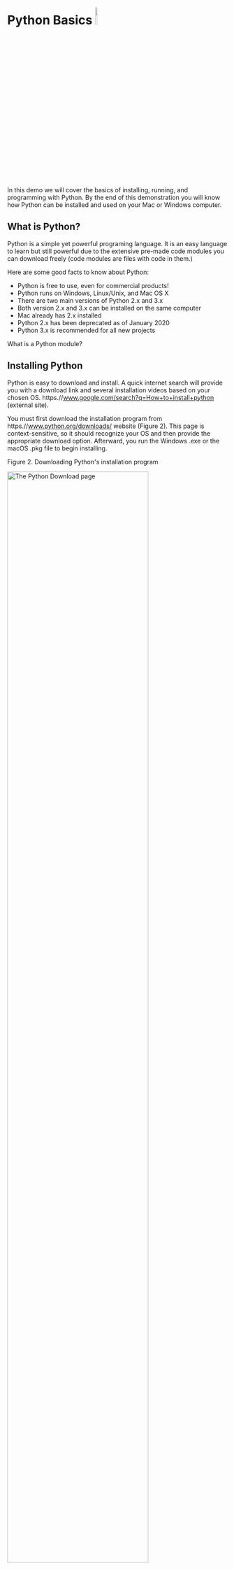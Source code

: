 
# Python Basics   <img src="./images/Figure01.png" alt="Python Icon" width="10%" height="10%" /> 

In this demo we will cover the basics of installing, running, and programming with Python. By the end of this demonstration you will know how Python can be installed and used on your Mac or Windows computer.

## What is Python?
Python is a simple yet powerful programing language. It is an easy language to learn but still powerful due to the extensive pre-made code modules you can download freely (code modules are files with code in them.) 

Here are some good facts to know about Python:

-	Python is free to use, even for commercial products! 
- Python runs on Windows, Linux/Unix, and Mac OS X 
-	There are two main versions of Python 2.x and 3.x 
- Both version 2.x and 3.x can be installed on the same computer
-	Mac already has 2.x installed  
-	Python 2.x has been deprecated as of January 2020
-	Python 3.x is recommended for all new projects

What is a Python module?

## Installing Python
Python is easy to download and install. A quick internet search will provide you with a download link and several installation videos based on your chosen OS. https.//www.google.com/search?q=How+to+install+python (external site). 

You must first download the installation program from  https.//www.python.org/downloads/ website (Figure 2). This page is context-sensitive, so it should recognize your OS and then provide the appropriate download option. Afterward, you run the Windows .exe or the macOS .pkg file to begin installing. 
 
Figure 2. Downloading Python's installation program

<img src="./images/Figure02.png" alt="The Python Download page" width="80%" height="80%" />

Figure 2. Downloading Python's installation program

For a Windows installation, I recommend you check the checkbox to include Python's executable in the OS path, then click the custom option to choose an easy-to-access location like C.\Python\Python3.x for its installation folder (Figure 3).

<img src="./images/Figure03.png" alt="The Python Installation app on Windows" width="80%" height="80%" /> 

Figure 3. Customizing the Python installation


The Mac installer has fewer options than the Windows version and more text to read, but selecting the default options is fine (Figure 4).

<img src="./images/Figure04.png" alt="The Python Installation app on Mac" width="80%" height="80%" />

Figure 4. The Python installation on Mac OS


**_Important:_** Restarting your Mac may be required and is recommend after the installation.

## Running Python
Once you have installed Python, you can run it interactively using a Console/Terminal or by creating scripts with a text editor. Both options have their place, and I recommend you always test your programs using both. 

### The Console/Terminal Interface
To open a command console in Windows, use the Start button or Windows key + r keyboard combination to open the Run dialog, then type in the command "CMD" into "Open" the textbox. Clicking the Command Prompt App option opens a command prompt window. With the Command Prompt open, type Python.exe to begin an interactive session (Figure 5).

<img src="./images/Figure05.png" alt="Starting Python's interactive mode on Windows" width="80%" height="80%" />

Figure 5. The Run dialog window


It is almost the same if you use a Mac, but now the Command Prompt is called a "Terminal" window. Open a Terminal window using Finder > Applications > Utilities > Terminal.app. You can access Python's interactive mode by typing in the "Python3" command in the Terminal window (Figure 6).
 
<img src="./images/Figure06.png" alt="Starting Python's interactive mode on Mac OS" width="100%" height="100%" />

Figure 6. A Mac Command prompt


**Note:** Remember, the macOS includes Python 2.x, so make sure you remember to use the correct version when you are running your code. On Mac, typing "python3" should connect you to your Python 3.x installation, while typing "python" will connect you to the Python 2.x installation. You can verify the version you are running using the -V switch from the command terminal of your computer (Figure 7). 
  
 <img src="./images/Figure07.png" alt="Testing Pythons version with -V" width="60%" height="60%" />
 
 Figure 7. Running multiple versions of Python on the Mac OS.


### The Windowed Editor
You can create and run Python code files (Scripts) using its built-in editor called IDLE. IDLE is simple to use software, and you can find several resources on how to use it via an internet search; https.//www.google.com/search?q=How+to+use+Python+idle (external site)
On Windows, the necessary steps are:

1.	Click the Start menu icon.
2.	Type "idle" to search for the application.
3.	Launch IDLE from the link presented.
On macOS, the necessary steps are:
1.	Click on Finder
2.	Type in "idle.app" to search for the application.
3.	Launch IDLE from the file presented.

<img src="./images/Figure08.png" alt="Starting Python's Windowed Editor IDLE" width="100%" height="100%" />

Figure 8. Steps to open the Python's IDLE Application


Whether you use the interactive console/terminal or the windowed editor option, the code you enter is sent to the Python interpreter for processing (figure 9. This interpreter application is what we refer to when we say your code runs on Python. 

<img src="./images/Figure09.png" alt="Pythons apps work with the Python Interpreter" width="50%" height="50%" />
 
Figure 9. The Python interpreter



## Demonstration
In this demonstration your instructor will walkthrough the process of installing and using Python on a Windows computer. Your are encourged to follow along if you would like.

This demo consists of the following steps:

1. Download the Python installer from Python.Org.
2. Run the installation program.
3. Open a command prompt and start Python in interactive mode.
4. Use the following common commands, one at a time, to show how the interactive mode works.

```python
first_name = input("Enter your first name")
last_name = input("Enter your last name")
print("You entered:", first_name, last_name)

```
5. Download the Python code file [demo01.py](../codefiles/demo01.py "download to open file in IDLE") and open it in IDLE: 
   1. Click on the provide link to access the file's GitHub page.
   2. Right-Click the "Raw" button and choose the "Save link as..." option to download the file.
     <img src="./images/Figure10.png" alt="The RAW button context menu" width="50%" height="50%" />
   3. <ADD Instructions for using IDLE>

In this demonstration you saw how Python can be use with the interactive mode. In the next section, look at how to create a Python script.

<hr/>


## Summary
In this demo we covered how to install and start programming in Python. While we only covered the very basics, I have more material I am willing to share if you are interested. Here is my contact info on [Google Slides](https://docs.google.com/presentation/d/10KeZQ35RM3d9cDY5KNjvyz2z844UNtCt5Nl7brti-VQ/edit#slide=id.p).

